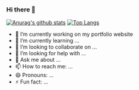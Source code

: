 ### Hi there 👋
[![Anurag's github stats](https://github-readme-stats.vercel.app/api?username=ramazan-dtas)](https://github.com/anuraghazra/github-readme-stats)
[![Top Langs](https://github-readme-stats.vercel.app/api/top-langs/?username=ramazan-dtas&layout=compact&?theme=dark)](https://github.com/anuraghazra/github-readme-stats)

- 🔭 I’m currently working on my portfolio website
- 🌱 I’m currently learning ...
- 👯 I’m looking to collaborate on ...
- 🤔 I’m looking for help with ...
- 💬 Ask me about ...
- 📫 How to reach me: ...
- 😄 Pronouns: ...
- ⚡ Fun fact: ...

